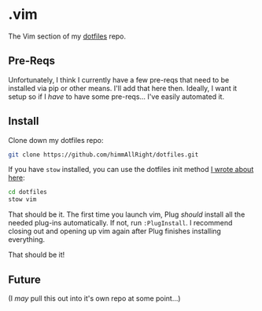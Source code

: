 # .vim
The Vim section of my [dotfiles](https://github.com/dotfiles/himmAllRight.git) repo.

## Pre-Reqs
Unfortunately, I think I currently have a few pre-reqs that need to be
installed via pip or other means. I'll add that here then. Ideally, I want it
setup so if I *have* to have some pre-reqs... I've easily automated it.

## Install

Clone down my dotfiles repo:

```bash
git clone https://github.com/himmAllRight/dotfiles.git
```

If you have `stow` installed, you can use the dotfiles init method [I wrote
about here](http://ryan.himmelwright.net/post/new-dotfiles/):

```bash
cd dotfiles
stow vim
```

That should be it. The first time you launch vim, Plug *should* install all the
needed plug-ins automatically. If not, run `:PlugInstall`. I recommend closing
out and opening up vim again after Plug finishes installing everything.

That should be it!

## Future

(I *may* pull this out into it's own repo at some point...)
